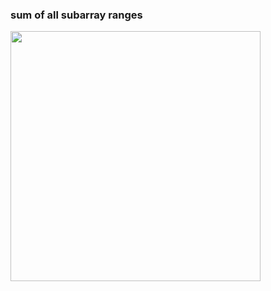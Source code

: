 ### sum of all subarray ranges 
<img src="https://github.com/user-attachments/assets/d8e09fac-73c1-4c73-a59f-e417b2b0335d" width=400 height=400 >

